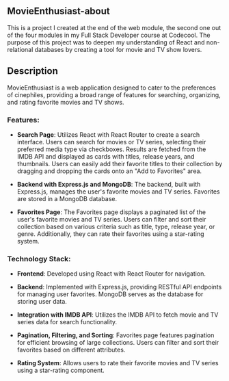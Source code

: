 ## MovieEnthusiast-about


This is a project I created at the end of the web module, the second one out of the four modules in my Full Stack Developer course at Codecool. The purpose of this project was to deepen my understanding of React and non-relational databases by creating a tool for movie and TV show lovers.

## Description

MovieEnthusiast is a web application designed to cater to the preferences of cinephiles, providing a broad range of features for searching, organizing, and rating favorite movies and TV shows.

### Features:

- **Search Page**: Utilizes React with React Router to create a search interface. Users can search for movies or TV series, selecting their preferred media type via checkboxes. Results are fetched from the IMDB API and displayed as cards with titles, release years, and thumbnails. Users can easily add their favorite titles to their collection by dragging and dropping the cards onto an "Add to Favorites" area.

- **Backend with Express.js and MongoDB**: The backend, built with Express.js, manages the user's favorite movies and TV series. Favorites are stored in a MongoDB database.

- **Favorites Page**: The Favorites page displays a paginated list of the user's favorite movies and TV series. Users can filter and sort their collection based on various criteria such as title, type, release year, or genre. Additionally, they can rate their favorites using a star-rating system.

### Technology Stack:

- **Frontend**: Developed using React with React Router for navigation.

- **Backend**: Implemented with Express.js, providing RESTful API endpoints for managing user favorites. MongoDB serves as the database for storing user data.

- **Integration with IMDB API**: Utilizes the IMDB API to fetch movie and TV series data for search functionality.

- **Pagination, Filtering, and Sorting**: Favorites page features pagination for efficient browsing of large collections. Users can filter and sort their favorites based on different attributes.

- **Rating System**: Allows users to rate their favorite movies and TV series using a star-rating component.

